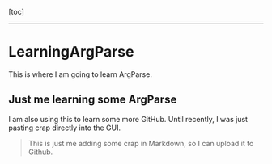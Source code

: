 [toc]
***

# LearningArgParse
This is where I am going to learn ArgParse.

## Just me learning some ArgParse
I am also using this to learn some more GitHub. Until recently, I was just pasting crap directly into the GUI.

> This is just me adding some crap in Markdown, so I can upload it to Github.
